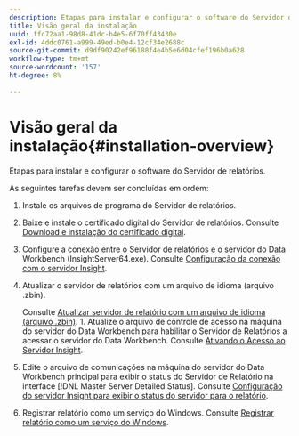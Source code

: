 ```yaml
---
description: Etapas para instalar e configurar o software do Servidor de relatórios.
title: Visão geral da instalação
uuid: ffc72aa1-98d8-41dc-b4e5-6f70ff43430e
exl-id: 4ddc0761-a999-49ed-b0e4-12cf34e2688c
source-git-commit: d9df90242ef96188f4e4b5e6d04cfef196b0a628
workflow-type: tm+mt
source-wordcount: '157'
ht-degree: 8%

---
```


# Visão geral da instalação{#installation-overview}

Etapas para instalar e configurar o software do Servidor de relatórios.

As seguintes tarefas devem ser concluídas em ordem:

1. Instale os arquivos de programa do Servidor de relatórios.
1. Baixe e instale o certificado digital do Servidor de relatórios. Consulte [Download e instalação do certificado digital](../../../home/c-rpt-oview/c-inst-rpt/c-install-dig-cert/c-install-dig-cert.md#concept-5a61fc67df3643598c7c403962075f76).
1. Configure a conexão entre o Servidor de relatórios e o servidor do Data Workbench (InsightServer64.exe). Consulte [Configuração da conexão com o servidor Insight](../../../home/c-rpt-oview/c-inst-rpt/t-config-conn-ins-svr.md#task-a3ca949c43244782b658fb4437fd724c).
1. Atualizar o servidor de relatórios com um arquivo de idioma (arquivo .zbin).

   Consulte [Atualizar servidor de relatório com um arquivo de idioma (arquivo .zbin)](../../../home/c-rpt-oview/c-inst-rpt/c-zbin-file-update.md#concept-5637a8f52b7643759e423c2068b4126b). 1. Atualize o arquivo de controle de acesso na máquina do servidor do Data Workbench para habilitar o Servidor de Relatórios a acessar o servidor do Data Workbench. Consulte [Ativando o Acesso ao Servidor Insight](../../../home/c-rpt-oview/c-inst-rpt/t-en-acc-ins-svr.md#task-e7b95cf9cb194842ad72fa534c56c3cc).
1. Edite o arquivo de comunicações na máquina do servidor do Data Workbench principal para exibir o status do Servidor de Relatório na interface [!DNL Master Server Detailed Status]. Consulte [Configuração do servidor Insight para exibir o status do servidor para o relatório](../../../home/c-rpt-oview/c-inst-rpt/t-display-svr-st-rpt.md#task-a14d096f85924d9b93eef950591f93a8).
1. Registrar relatório como um serviço do Windows. Consulte [Registrar relatório como um serviço do Windows](../../../home/c-rpt-oview/c-inst-rpt/t-reg-rpt-win-svc.md#task-a8762d7818ed4cfd87e616db6a68b3a6).
